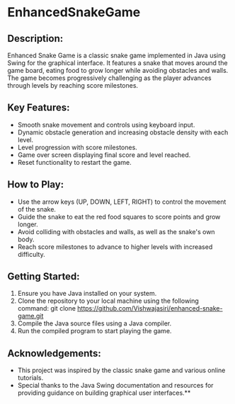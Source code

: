 # EnhancedSnakeGame
## Description:
Enhanced Snake Game is a classic snake game implemented in Java using Swing for the graphical interface. It features a snake that moves around the game board, eating food to grow longer while avoiding obstacles and walls. The game becomes progressively challenging as the player advances through levels by reaching score milestones.

## Key Features:
- Smooth snake movement and controls using keyboard input.
- Dynamic obstacle generation and increasing obstacle density with each level.
- Level progression with score milestones.
- Game over screen displaying final score and level reached.
- Reset functionality to restart the game.

## How to Play:
- Use the arrow keys (UP, DOWN, LEFT, RIGHT) to control the movement of the snake.
- Guide the snake to eat the red food squares to score points and grow longer.
- Avoid colliding with obstacles and walls, as well as the snake's own body.
- Reach score milestones to advance to higher levels with increased difficulty.

## Getting Started:
1. Ensure you have Java installed on your system.
2. Clone the repository to your local machine using the following command:
   git clone https://github.com/Vishwajasiri/enhanced-snake-game.git
3. Compile the Java source files using a Java compiler.
4. Run the compiled program to start playing the game.
## Acknowledgements:
- This project was inspired by the classic snake game and various online tutorials.
- Special thanks to the Java Swing documentation and resources for providing guidance on building graphical user interfaces.**
